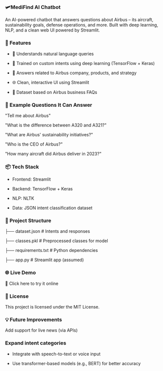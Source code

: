 ### 🛩️MediFind AI Chatbot

An AI-powered chatbot that answers questions about Airbus – its aircraft, sustainability goals, defense operations, and more. Built with deep learning, NLP, and a clean web UI powered by Streamlit.

### 🚀 Features

- 💬 Understands natural language queries

- 🧠 Trained on custom intents using deep learning (TensorFlow + Keras)

- 🏢 Answers related to Airbus company, products, and strategy

- 🌐 Clean, interactive UI using Streamlit

- 📝 Dataset based on Airbus business FAQs

### 🧠 Example Questions It Can Answer
"Tell me about Airbus"

"What is the difference between A320 and A321?"

"What are Airbus' sustainability initiatives?"

"Who is the CEO of Airbus?"

"How many aircraft did Airbus deliver in 2023?"

### 📦 Tech Stack

- Frontend: Streamlit

- Backend: TensorFlow + Keras

- NLP: NLTK

- Data: JSON intent classification dataset
 

### 📁 Project Structure

├── dataset.json          # Intents and responses

├── classes.pkl           # Preprocessed classes for model

├── requirements.txt      # Python dependencies

├── app.py                # Streamlit app (assumed)

### 🌐 Live Demo
🔗 Click here to try it online

### 📜 License

This project is licensed under the MIT License.

### 💡 Future Improvements
Add support for live news (via APIs)

### Expand intent categories

- Integrate with speech-to-text or voice input

- Use transformer-based models (e.g., BERT) for better accuracy

